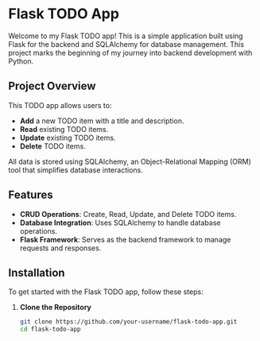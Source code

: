 # Flask TODO App

Welcome to my Flask TODO app! This is a simple application built using Flask for the backend and SQLAlchemy for database management. This project marks the beginning of my journey into backend development with Python.

## Project Overview

This TODO app allows users to:

- **Add** a new TODO item with a title and description.
- **Read** existing TODO items.
- **Update** existing TODO items.
- **Delete** TODO items.

All data is stored using SQLAlchemy, an Object-Relational Mapping (ORM) tool that simplifies database interactions.

## Features

- **CRUD Operations**: Create, Read, Update, and Delete TODO items.
- **Database Integration**: Uses SQLAlchemy to handle database operations.
- **Flask Framework**: Serves as the backend framework to manage requests and responses.

## Installation

To get started with the Flask TODO app, follow these steps:

1. **Clone the Repository**

   ```bash
   git clone https://github.com/your-username/flask-todo-app.git
   cd flask-todo-app
